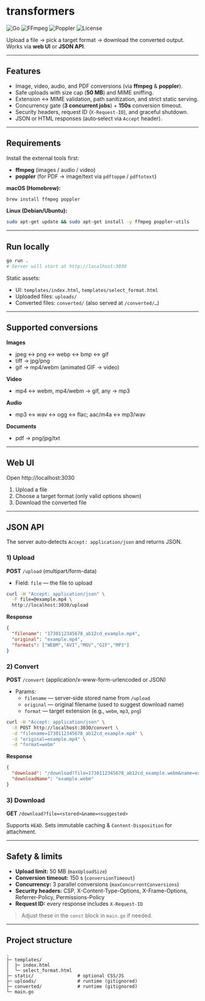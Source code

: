 

# transformers

![Go](https://img.shields.io/badge/Go-1.22%2B-00ADD8?logo=go)
![FFmpeg](https://img.shields.io/badge/FFmpeg-required-007808)
![Poppler](https://img.shields.io/badge/Poppler-pdftoppm%2Fpdftotext-informational)
![License](https://img.shields.io/badge/License-MIT-green)

 
Upload a file → pick a target format → download the converted output. Works via **web UI** or **JSON API**.

---

## Features

- Image, video, audio, and PDF conversions (via **ffmpeg** & **poppler**).
- Safe uploads with size cap (**50 MB**) and MIME sniffing.
- Extension ↔ MIME validation, path sanitization, and strict static serving.
- Concurrency gate (**3 concurrent jobs**) + **150s** conversion timeout.
- Security headers, request ID (`X-Request-ID`), and graceful shutdown.
- JSON or HTML responses (auto‑select via `Accept` header).

---

## Requirements

Install the external tools first:

- **ffmpeg** (images / audio / video)
- **poppler** (for PDF → image/text via `pdftoppm` / `pdftotext`)

**macOS (Homebrew):**
```bash
brew install ffmpeg poppler
```

**Linux (Debian/Ubuntu):**
```bash
sudo apt-get update && sudo apt-get install -y ffmpeg poppler-utils
```

---

## Run locally

```bash
go run .
# Server will start at http://localhost:3030
```

Static assets:
- UI: `templates/index.html`, `templates/select_format.html`
- Uploaded files: `uploads/`
- Converted files: `converted/` (also served at `/converted/…`)

---

## Supported conversions

**Images**
- jpeg ↔ png ↔ webp ↔ bmp ↔ gif  
- tiff → jpg/png  
- gif → mp4/webm (animated GIF → video)

**Video**
- mp4 ↔ webm, mp4/webm → gif, any → mp3

**Audio**
- mp3 ↔ wav ↔ ogg ↔ flac; aac/m4a ↔ mp3/wav

**Documents**
- pdf → png/jpg/txt

---

## Web UI

Open http://localhost:3030  
1) Upload a file  
2) Choose a target format (only valid options shown)  
3) Download the converted file

---

## JSON API

The server auto‑detects `Accept: application/json` and returns JSON.

### 1) Upload

**POST** `/upload` (multipart/form-data)

- Field: `file` — the file to upload

```bash
curl -H "Accept: application/json" \
  -F file=@example.mp4 \
  http://localhost:3030/upload
```

**Response**
```json
{
  "filename": "1730112345678_ab12cd_example.mp4",
  "original": "example.mp4",
  "formats": ["WEBM","AVI","MOV","GIF","MP3"]
}
```

### 2) Convert

**POST** `/convert` (application/x-www-form-urlencoded or JSON)

- Params:  
  - `filename` — server‑side stored name from `/upload`  
  - `original` — original filename (used to suggest download name)  
  - `format` — target extension (e.g., `webm`, `mp3`, `png`)

```bash
curl -H "Accept: application/json" \
  -X POST http://localhost:3030/convert \
  -d "filename=1730112345678_ab12cd_example.mp4" \
  -d "original=example.mp4" \
  -d "format=webm"
```

**Response**
```json
{
  "download": "/download?file=1730112345678_ab12cd_example.webm&name=example.webm",
  "downloadName": "example.webm"
}
```

### 3) Download

**GET** `/download?file=<stored>&name=<suggested>`

Supports `HEAD`. Sets immutable caching & `Content-Disposition` for attachment.

---

## Safety & limits

- **Upload limit:** 50 MB (`maxUploadSize`)
- **Conversion timeout:** 150 s (`conversionTimeout`)
- **Concurrency:** 3 parallel conversions (`maxConcurrentConversions`)
- **Security headers:** CSP, X-Content-Type-Options, X-Frame-Options, Referrer-Policy, Permissions-Policy
- **Request ID:** every response includes `X-Request-ID`

> Adjust these in the `const` block in `main.go` if needed.

---

## Project structure

```
.
├─ templates/
│  ├─ index.html
│  └─ select_format.html
├─ static/                # optional CSS/JS
├─ uploads/               # runtime (gitignored)
├─ converted/             # runtime (gitignored)
└─ main.go
```

